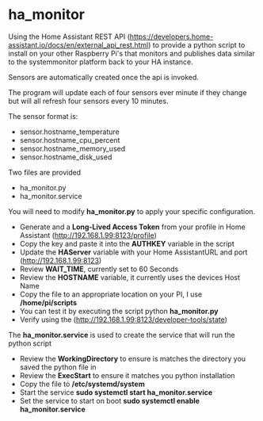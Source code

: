 # ha_monitor
Using the Home Assistant REST API (https://developers.home-assistant.io/docs/en/external_api_rest.html) to provide a python script to install on your other Raspberry Pi's that monitors and publishes data similar to the systemmonitor platform back to your HA instance.

Sensors are automatically created once the api is invoked.

The program will update each of four sensors ever minute if they change but will all refresh four sensors every 10 minutes.

The sensor format is:
* sensor.hostname_temperature
* sensor.hostname_cpu_percent
* sensor.hostname_memory_used
* sensor.hostname_disk_used

Two files are provided
* ha_monitor.py
* ha_monitor.service

You will need to modify **ha_monitor.py** to apply your specific configuration.
* Generate and a **Long-Lived Access Token** from your profile in Home Assistant (http://192.168.1.99:8123/profile)
* Copy the key and paste it into the **AUTHKEY** variable in the script
* Update the **HAServer** variable with your Home AssistantURL and port (http://192.168.1.99:8123)
* Review **WAIT_TIME**, currently set to 60 Seconds
* Review the **HOSTNAME** variable, it currently uses the devices Host Name
* Copy the file to an appropriate location on your PI, I use **/home/pi/scripts**
* You can test it by executing the script python **ha_monitor.py**
* Verify using the (http://192.168.1.99:8123/developer-tools/state)

The **ha_monitor.service** is used to create the service that will run the python script
* Review the **WorkingDirectory** to ensure is matches the directory you saved the python file in
* Review the **ExecStart** to ensure it matches you python installation
* Copy the file to **/etc/systemd/system**
* Start the service **sudo systemctl start ha_monitor.service**
* Set the service to start on boot **sudo systemctl enable ha_monitor.service**





